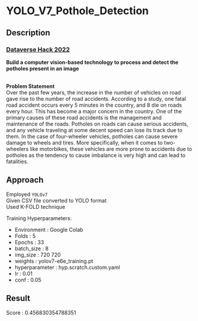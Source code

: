# YOLO_V7_Pothole_Detection

## Description

### [Dataverse Hack 2022](https://datahack.analyticsvidhya.com/contest/dataverse-hack/?utm_source=analyticsvidhya&utm_medium=datahack_navbar&utm_campaign=dataverse#About)

**Build a computer vision-based technology to process and detect the potholes present in an image** <br><br>

**Problem Statement** <br>
Over the past few years, the increase in the number of vehicles on road gave rise to the number of road accidents. According to a study, one fatal road accident occurs every 5 minutes in the country, and 8 die on roads every hour. This has become a major concern in the country. One of the primary causes of these road accidents is the management and maintenance of the roads. Potholes on roads can cause serious accidents, and any vehicle traveling at some decent speed can lose its track due to them. In the case of four-wheeler vehicles, potholes can cause severe damage to wheels and tires. More specifically, when it comes to two-wheelers like motorbikes, these vehicles are more prone to accidents due to potholes as the tendency to cause imbalance is very high and can lead to fatalities.

## Approach
Employed `YOLOv7` <br>
Given CSV file converted to YOLO format <br>
Used K-FOLD technique <br>

Training Hyperparameters:
* Environment : Google Colab
* Folds : 5
* Epochs : 33
* batch_size : 8
* img_size : 720 720
* weights : yolov7-e6e_training.pt
* hyperparameter : hyp.scratch.custom.yaml
* lr : 0.01
* conf : 0.05

## Result
Score : 0.456830354788351
